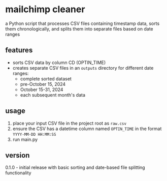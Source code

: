 # mailchimp cleaner

a Python script that processes CSV files containing timestamp data, sorts them chronologically, and splits them into separate files based on date ranges

## features

- sorts CSV data by column CD (OPTIN_TIME)
- creates separate CSV files in an `outputs` directory for different date ranges:
  - complete sorted dataset
  - pre-October 15, 2024
  - October 15-31, 2024
  - each subsequent month's data

## usage

1. place your input CSV file in the project root as `raw.csv`
2. ensure the CSV has a datetime column named `OPTIN_TIME` in the format `YYYY-MM-DD HH:MM:SS`
3. run main.py

## version

0.1.0 - initial release with basic sorting and date-based file splitting functionality
